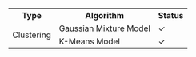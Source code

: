 <table>
  <tr>
    <th>Type</th>
    <th>Algorithm</th>
    <th>Status</th>
  </tr>
  <tr>
    <td rowspan="2">Clustering</td>
    <td>Gaussian Mixture Model</td>
    <td>✓</td>
  </tr>
  <tr>
    <td>K-Means Model</td>
    <td>✓</td>
  </tr>
</table>
